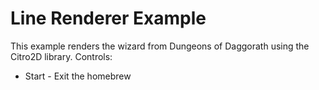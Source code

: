 Line Renderer Example
=======

This example renders the wizard from Dungeons of Daggorath using the Citro2D library.
Controls:
- Start - Exit the homebrew
